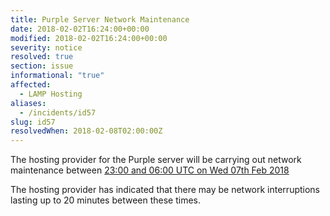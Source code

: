```yaml
---
title: Purple Server Network Maintenance
date: 2018-02-02T16:24:00+00:00
modified: 2018-02-02T16:24:00+00:00
severity: notice
resolved: true
section: issue
informational: "true"
affected:
  - LAMP Hosting
aliases:
  - /incidents/id57
slug: id57
resolvedWhen: 2018-02-08T02:00:00Z
---
```


The hosting provider for the Purple server will be carrying out network maintenance between [23:00 and 06:00 UTC on Wed 07th Feb 2018](https://www.timeanddate.com/worldclock/fixedtime.html?iso=20180207T23&ah=7)

The hosting provider has indicated that there may be network interruptions lasting up to 20 minutes between these times.

